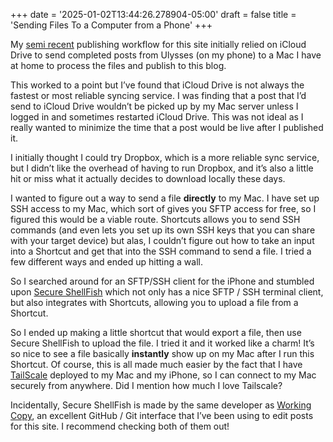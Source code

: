 +++
date = '2025-01-02T13:44:26.278904-05:00'
draft = false
title = 'Sending Files To a Computer from a Phone'
+++


My [semi recent](https://coefficiencies.com/posts/site-updating-workflow-update/) publishing workflow for this site initially relied on iCloud Drive to send completed posts from Ulysses (on my phone) to a Mac I have at home to process the files and publish to this blog.

This worked to a point but I’ve found that iCloud Drive is not always the fastest or most reliable syncing service. I was finding that a post that I’d send to iCloud Drive wouldn’t be picked up by my Mac server unless I logged in and sometimes restarted iCloud Drive. This was not ideal as I really wanted to minimize the time that a post would be live after I published it.

I initially thought I could try Dropbox, which is a more reliable sync service, but I didn’t like the overhead of having to run Dropbox, and it’s also a little hit or miss what it actually decides to download locally these days.

I wanted to figure out a way to send a file **directly** to my Mac. I have set up SSH access to my Mac, which sort of gives you SFTP access for free, so I figured this would be a viable route. Shortcuts allows you to send SSH commands (and even lets you set up its own SSH keys that you can share with your target device) but alas, I couldn’t figure out how to take an input into a Shortcut and get that into the SSH command to send a file. I tried a few different ways and ended up hitting a wall.

So I searched around for an SFTP/SSH client for the iPhone and stumbled upon [Secure ShellFish](https://secureshellfish.app/) which not only has a nice SFTP / SSH terminal client, but also integrates with Shortcuts, allowing you to upload a file from a Shortcut. 

So I ended up making a little shortcut that would export a file, then use Secure ShellFish to upload the file. I tried it and it worked like a charm! It’s so nice to see a file basically **instantly** show up on my Mac after I run this Shortcut. Of course, this is all made much easier by the fact that I have [TailScale](https://tailscale.com) deployed to my Mac and my iPhone, so I can connect to my Mac securely from anywhere. Did I mention how much I love Tailscale? 

Incidentally, Secure ShellFish is made by the same developer as [Working Copy](https://workingcopy.app/), an excellent GitHub / Git interface that I’ve been using to edit posts for this site. I recommend checking both of them out!
